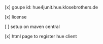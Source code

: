 
[x] goupe id: hue4junit.hue.klosebrothers.de

[x] license

[ ] setup on maven central

[x] html page to register hue client
